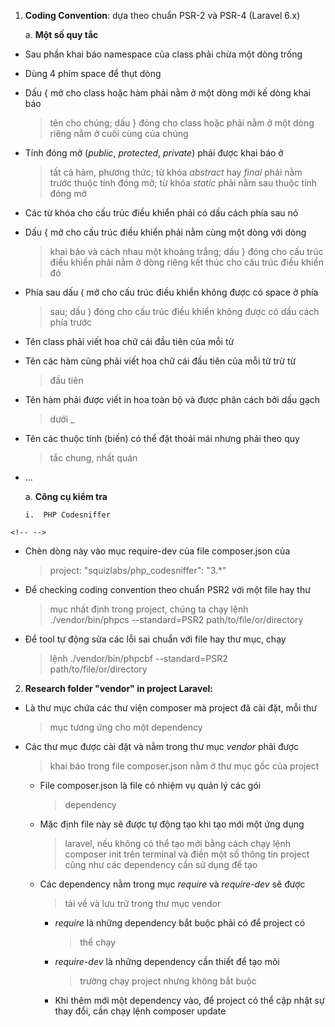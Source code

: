 1)  **Coding Convention**: dựa theo chuẩn PSR-2 và PSR-4 (Laravel 6.x)

    a.  **Một số quy tắc**

-   Sau phần khai báo namespace của class phải chừa một dòng trống

-   Dùng 4 phím space để thụt dòng

-   Dấu { mở cho class hoặc hàm phải nằm ở một dòng mới kế dòng khai báo
    > tên cho chúng; dấu } đóng cho class hoặc phải nằm ở một dòng riêng
    > nằm ở cuối cùng của chúng

-   Tính đóng mở (*public*, *protected*, *private*) phải được khai báo ở
    > tất cả hàm, phương thức; từ khóa *abstract* hay *final* phải nằm
    > trước thuộc tính đóng mở; từ khóa *static* phải nằm sau thuộc tính
    > đóng mở

-   Các từ khóa cho cấu trúc điều khiển phải có dấu cách phía sau nó

-   Dấu { mở cho cấu trúc điều khiển phải nằm cùng một dòng với dòng
    > khai báo và cách nhau một khoảng trắng; dấu } đóng cho cấu trúc
    > điều khiển phải nằm ở dòng riêng kết thúc cho câu trúc điều khiển
    > đó

-   Phía sau dấu ( mở cho cấu trúc điều khiển không được có space ở phía
    > sau; dấu ) đóng cho cấu trúc điều khiển không được có dấu cách
    > phía trước

-   Tên class phải viết hoa chữ cái đầu tiên của mỗi từ

-   Tên các hàm cũng phải viết hoa chữ cái đầu tiên của mỗi từ trừ từ
    > đầu tiên

-   Tên hàm phải được viết in hoa toàn bộ và được phân cách bởi dấu gạch
    > dưới \_

-   Tên các thuộc tính (biến) có thể đặt thoải mái nhưng phải theo quy
    > tắc chung, nhất quán

-   \...

    a.  **Công cụ kiểm tra**

        i.  PHP Codesniffer

```{=html}
<!-- -->
```
-   Chèn dòng này vào mục require-dev của file composer.json của
    > project: \"squizlabs/php\_codesniffer\": \"3.\*\"

-   Để checking coding convention theo chuẩn PSR2 với một file hay thư
    > mục nhất định trong project, chúng ta chạy lệnh ./vendor/bin/phpcs
    > \--standard=PSR2 path/to/file/or/directory

-   Để tool tự động sửa các lỗi sai chuẩn với file hay thư mục, chạy
    > lệnh ./vendor/bin/phpcbf \--standard=PSR2
    > path/to/file/or/directory

2)  **Research folder "vendor" in project Laravel:**

-   Là thư mục chứa các thư viện composer mà project đã cài đặt, mỗi thư
    > mục tương ứng cho một dependency

-   Các thư mục được cài đặt và nằm trong thư mục *vendor* phải được
    > khai báo trong file composer.json nằm ở thư mục gốc của project

    -   File composer.json là file có nhiệm vụ quản lý các gói
        > dependency

    -   Mặc định file này sẽ được tự động tạo khi tạo mới một ứng dụng
        > laravel, nếu không có thể tạo mới bằng cách chạy lệnh composer
        > init trên terminal và điền một số thông tin project cũng như
        > các dependency cần sử dụng để tạo

    -   Các dependency nằm trong mục *require* và *require-dev* sẽ được
        > tải về và lưu trữ trong thư mục vendor

        -   *require* là những dependency bắt buộc phải có để project có
            > thể chạy

        -   *require-dev* là những dependency cần thiết để tạo môi
            > trường chạy project nhưng không bắt buộc

        -   Khi thêm mới một dependency vào, để project có thể cập nhật
            sự thay đổi, cần chạy lệnh composer update
